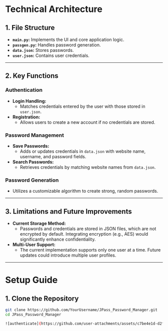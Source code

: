 # **Technical Architecture**

## **1. File Structure**
- **`main.py`:** Implements the UI and core application logic.
- **`passgen.py`:** Handles password generation.
- **`data.json`:** Stores passwords.
- **`user.json`:** Contains user credentials.

---

## **2. Key Functions**

### **Authentication**
- **Login Handling:**
  - Matches credentials entered by the user with those stored in `user.json`.
- **Registration:**
  - Allows users to create a new account if no credentials are stored.

### **Password Management**
- **Save Passwords:**
  - Adds or updates credentials in `data.json` with website name, username, and password fields.
- **Search Passwords:**
  - Retrieves credentials by matching website names from `data.json`.

### **Password Generation**
- Utilizes a customizable algorithm to create strong, random passwords.

---

## **3. Limitations and Future Improvements**
- **Current Storage Method:**
  - Passwords and credentials are stored in JSON files, which are not encrypted by default. Integrating encryption (e.g., AES) would significantly enhance confidentiality.
- **Multi-User Support:**
  - The current implementation supports only one user at a time. Future updates could introduce multiple user profiles.

---

# **Setup Guide**

## **1. Clone the Repository**
```bash
git clone https://github.com/YourUsername/JPass_Password_Manager.git
cd JPass_Password_Manager

![authenticate](https://github.com/user-attachments/assets/c7be4e1d-d2fa-4c3e-946b-de93f54d3fe0)
